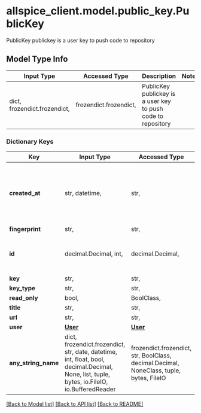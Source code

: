 # allspice_client.model.public_key.PublicKey

PublicKey publickey is a user key to push code to repository

## Model Type Info
Input Type | Accessed Type | Description | Notes
------------ | ------------- | ------------- | -------------
dict, frozendict.frozendict,  | frozendict.frozendict,  | PublicKey publickey is a user key to push code to repository | 

### Dictionary Keys
Key | Input Type | Accessed Type | Description | Notes
------------ | ------------- | ------------- | ------------- | -------------
**created_at** | str, datetime,  | str,  |  | [optional] value must conform to RFC-3339 date-time
**fingerprint** | str,  | str,  |  | [optional] 
**id** | decimal.Decimal, int,  | decimal.Decimal,  |  | [optional] value must be a 64 bit integer
**key** | str,  | str,  |  | [optional] 
**key_type** | str,  | str,  |  | [optional] 
**read_only** | bool,  | BoolClass,  |  | [optional] 
**title** | str,  | str,  |  | [optional] 
**url** | str,  | str,  |  | [optional] 
**user** | [**User**](User.md) | [**User**](User.md) |  | [optional] 
**any_string_name** | dict, frozendict.frozendict, str, date, datetime, int, float, bool, decimal.Decimal, None, list, tuple, bytes, io.FileIO, io.BufferedReader | frozendict.frozendict, str, BoolClass, decimal.Decimal, NoneClass, tuple, bytes, FileIO | any string name can be used but the value must be the correct type | [optional]

[[Back to Model list]](../../README.md#documentation-for-models) [[Back to API list]](../../README.md#documentation-for-api-endpoints) [[Back to README]](../../README.md)

